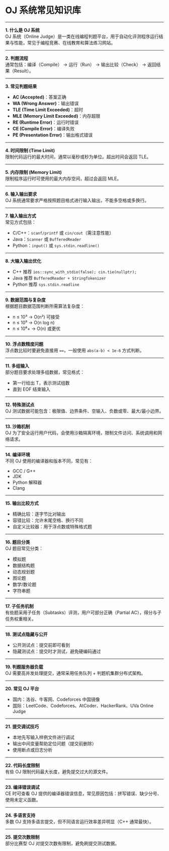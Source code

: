 # OJ 系统常见知识库

---

**1. 什么是 OJ 系统**  
OJ 系统（Online Judge）是一类在线编程判题平台，用于自动化评测程序运行结果与性能，常见于编程竞赛、在线教育和算法练习网站。

---

**2. 判题流程**  
通常包括：编译（Compile） → 运行（Run） → 输出比较（Check） → 返回结果（Result）。

---

**3. 常见判题结果**
- **AC (Accepted)**：答案正确
- **WA (Wrong Answer)**：输出错误
- **TLE (Time Limit Exceeded)**：超时
- **MLE (Memory Limit Exceeded)**：内存超限
- **RE (Runtime Error)**：运行时错误
- **CE (Compile Error)**：编译失败
- **PE (Presentation Error)**：输出格式错误

---

**4. 时间限制 (Time Limit)**  
限制代码运行的最大时间，通常以毫秒或秒为单位。超出时间会返回 TLE。

---

**5. 内存限制 (Memory Limit)**  
限制程序运行时可使用的最大内存空间，超过会返回 MLE。

---

**6. 输入输出要求**  
OJ 系统通常要求严格按照题目格式进行输入输出，不能多空格或多换行。

---

**7. 输入输出方式**  
常见方式包括：
- C/C++：`scanf/printf` 或 `cin/cout`（需注意性能）
- Java：`Scanner` 或 `BufferedReader`
- Python：`input()` 或 `sys.stdin.readline()`

---

**8. 大输入输出优化**
- C++ 推荐 `ios::sync_with_stdio(false); cin.tie(nullptr);`
- Java 推荐 `BufferedReader + StringTokenizer`
- Python 推荐 `sys.stdin.readline`

---

**9. 数据范围与复杂度**  
根据题目数据范围判断所需算法复杂度：
- n ≤ 10³ → O(n²) 可接受
- n ≤ 10⁵ → O(n log n)
- n ≤ 10⁶+ → O(n) 或更优

---

**10. 浮点数精度问题**  
浮点数比较时要避免直接用 `==`，一般使用 `abs(a-b) < 1e-6` 方式判断。

---

**11. 多组输入**  
部分题目要求处理多组数据，常见格式：
- 第一行给出 T，表示测试组数
- 直到 EOF 结束输入

---

**12. 特殊测试点**  
OJ 测试数据可能包含：极限值、边界条件、空输入、负数或零、最大/最小边界。

---

**13. 沙箱机制**  
OJ 为了安全运行用户代码，会使用沙箱隔离环境，限制文件访问、系统调用和网络请求。

---

**14. 编译环境**  
不同 OJ 使用的编译器和版本不同，常见有：
- GCC / G++
- JDK
- Python 解释器
- Clang

---

**15. 输出比较方式**
- 精确比较：逐字节比对输出
- 容错比较：允许末尾空格、换行不同
- 自定义比较器：用于浮点数或特殊格式题

---

**16. 题目分类**  
OJ 题目常见分类：
- 模拟题
- 数据结构题
- 动态规划题
- 图论题
- 数学/数论题
- 字符串题

---

**17. 子任务机制**  
有些题采用子任务（Subtasks）评测，用户可部分正确（Partial AC），得分与子任务权重相关。

---

**18. 测试点隐藏与公开**
- 公开测试点：提交前即可看到
- 隐藏测试点：提交时才测试，避免硬编码通过

---

**19. 判题服务器负载**  
OJ 需要高并发处理提交，通常采用任务队列 + 判题机集群分布式架构。

---

**20. 常见 OJ 平台**
- 国内：洛谷、牛客网、Codeforces 中国镜像
- 国际：LeetCode、Codeforces、AtCoder、HackerRank、UVa Online Judge

---

**21. 提交调试技巧**
- 本地先写输入样例文件进行调试
- 输出中间变量帮助定位问题（提交前删除）
- 使用断点或日志分析

---

**22. 代码长度限制**  
有些 OJ 限制代码最大长度，避免提交过大的源文件。

---

**23. 编译错误调试**  
CE 时可查看 OJ 提供的编译器错误信息，常见原因包括：拼写错误、缺少分号、使用未定义函数。

---

**24. 多语言支持**  
多数 OJ 支持多语言提交，但不同语言运行效率差异明显（C++ 通常最快）。

---

**25. 提交次数限制**  
部分比赛型 OJ 对提交次数有限制，避免刷提交测试数据。  
